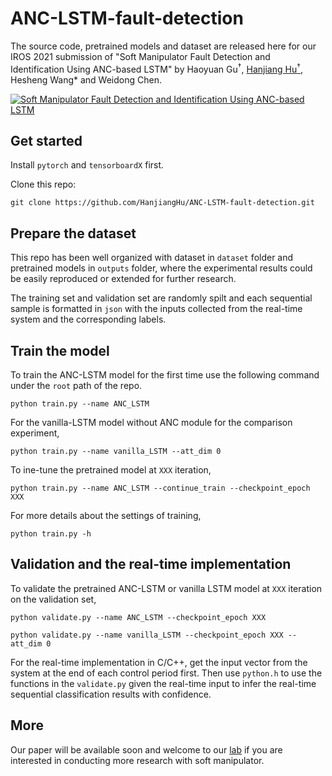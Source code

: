 # ANC-LSTM-fault-detection
<html>The source code, pretrained models and dataset are released here for our IROS 2021 submission of "Soft Manipulator Fault Detection and Identification Using ANC-based LSTM" by Haoyuan Gu<sup>&#8224</sup>, <a href="https://hanjianghu.github.io/">Hanjiang Hu<sup>&#8224</sup></a>, Hesheng Wang* and Weidong Chen.
</html>

[![Soft Manipulator Fault Detection and Identification Using ANC-based LSTM](https://res.cloudinary.com/marcomontalbano/image/upload/v1615367674/video_to_markdown/images/youtube--w3zSbYWDjms-c05b58ac6eb4c4700831b2b3070cd403.jpg)](https://youtu.be/w3zSbYWDjms "Soft Manipulator Fault Detection and Identification Using ANC-based LSTM")

## Get started
Install `pytorch` and `tensorboardX` first.

Clone this repo:

 `git clone https://github.com/HanjiangHu/ANC-LSTM-fault-detection.git`

## Prepare the dataset
This repo has been well organized with dataset in `dataset` folder and pretrained models in `outputs` folder, where the experimental results could be easily reproduced or extended for further research.

The training set and validation set are randomly spilt and each sequential sample is formatted in `json` with the inputs collected from the real-time system and the corresponding labels.

## Train the model
To train the ANC-LSTM model for the first time use the following command under the `root` path of the repo.

`python train.py --name ANC_LSTM`    

For the vanilla-LSTM model without ANC module for the comparison experiment, 

`python train.py --name vanilla_LSTM --att_dim 0`  

To ine-tune the pretrained model at `XXX` iteration,

`python train.py --name ANC_LSTM --continue_train --checkpoint_epoch XXX`    

For more details about the settings of training,

`python train.py -h`


## Validation and the real-time implementation

To validate the pretrained ANC-LSTM or vanilla LSTM model at `XXX` iteration on the validation set,

`python validate.py --name ANC_LSTM --checkpoint_epoch XXX`

`python validate.py --name vanilla_LSTM --checkpoint_epoch XXX --att_dim 0`

For the real-time implementation in C/C++, get the input vector from the system at the end of each control period first. Then use `python.h` to use the functions in the `validate.py` given the real-time input to infer the real-time sequential classification results with confidence.

## More
Our paper will be available soon and welcome to our [lab](http://irmv.sjtu.edu.cn/) if you are interested in conducting more research with soft manipulator.
